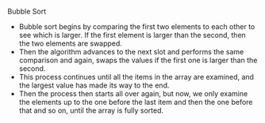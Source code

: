 Bubble Sort

* Bubble sort begins by comparing the first two elements to each other to see which is larger. If the first element is larger than the second, then the two elements are swapped. 
* Then the algorithm advances to the next slot and performs the same comparison and again, swaps the values if the first one is larger than the second. 
* This process continues until all the items in the array are examined, and the largest value has made its way to the end. 
* Then the process then starts all over again, but now, we only examine the elements up to the one before the last item and then the one before that and so on, until the array is fully sorted.